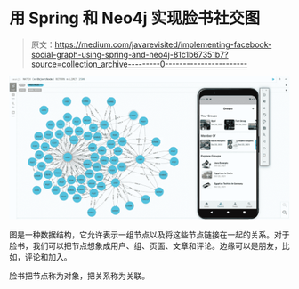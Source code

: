 # 用 Spring 和 Neo4j 实现脸书社交图

> 原文：<https://medium.com/javarevisited/implementing-facebook-social-graph-using-spring-and-neo4j-81c1b67351b7?source=collection_archive---------0----------------------->

![](img/673ca9c5f11f6c9358ba8a3728497cbe.png)

图是一种数据结构，它允许表示一组节点以及将这些节点链接在一起的关系。对于脸书，我们可以把节点想象成用户、组、页面、文章和评论。边缘可以是朋友，比如，评论和加入。

脸书把节点称为对象，把关系称为关联。